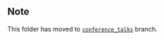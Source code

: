 ## Note
This folder has moved to [`conference_talks`](https://github.com/Esri/arcgis-python-api/tree/conference_talks/talks/GeoDevPDX2018) branch.